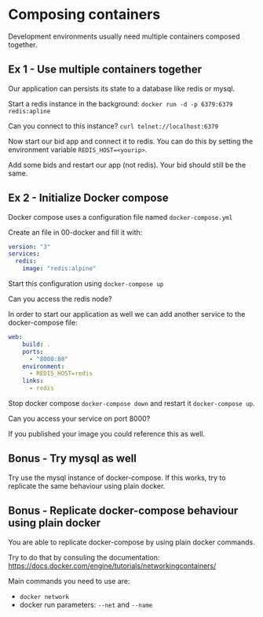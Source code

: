 # Composing containers

Development environments usually need multiple containers composed together. 

## Ex 1 - Use multiple containers together

Our application can persists its state to a database like redis or mysql. 

Start a redis instance in the background: `docker run -d -p 6379:6379 redis:apline`

Can you connect to this instance? `curl telnet://localhost:6379`

Now start our bid app and connect it to redis. You can do this by setting the environment variable `REDIS_HOST=<yourip>`.

Add some bids and restart our app (not redis). Your bid should still be the same.

## Ex 2 - Initialize Docker compose

Docker compose uses a configuration file named `docker-compose.yml`

Create an file in 00-docker and fill it with:

```yml
version: "3"
services:
  redis:
    image: "redis:alpine"
```

Start this configuration using `docker-compose up`

Can you access the redis node?

In order to start our application as well we can add another service to the docker-compose file:

```yml
web:
    build: .
    ports:
      - "8000:80"
    environment:
      - REDIS_HOST=redis
    links:
      - redis
``` 

Stop docker compose `docker-compose down` and restart it `docker-compose up`.

Can you access your service on port 8000?

If you published your image you could reference this as well.

## Bonus - Try mysql as well

Try use the mysql instance of docker-compose. If this works, try to replicate the same behaviour using plain docker.

## Bonus - Replicate docker-compose behaviour using plain docker

You are able to replicate docker-compose by using plain docker commands. 

Try to do that by consuling the documentation: https://docs.docker.com/engine/tutorials/networkingcontainers/

Main commands you need to use are:

- `docker network`
-  docker run parameters: `--net` and `--name`
